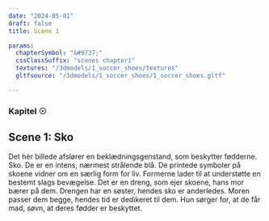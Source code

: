```yaml
---
date: "2024-05-01"
draft: false
title: Scene 1

params:
  chapterSymbol: "&#9737;"
  cssClassSuffix: "scenes chapter1"
  textures: "/3dmodels/1_soccer_shoes/textures"
  gltfsource: "/3dmodels/1_soccer_shoes/1_soccer_shoes.gltf"

---
```

### Kapitel &#9737;
## Scene 1: Sko
<canvas id="c"></canvas>

Det hér billede afslører en beklædningsgenstand, som beskytter fødderne. Sko. De er en intens, nærmest strålende blå. De printede symboler på skoene vidner om en særlig form for liv. Formerne lader til at understøtte en bestemt slags bevægelse. Det er en dreng, som ejer skoene, hans mor bærer på dem. Drengen har en søster, hendes sko er anderledes. Moren passer dem begge, hendes tid er dedikeret til dem. Hun sørger for, at de får mad, søvn, at deres fødder er beskyttet.


